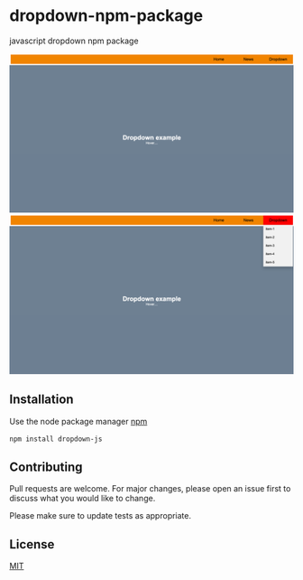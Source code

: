 # dropdown-npm-package

javascript dropdown npm package

![Dropdown closed](assets/dd-close.png)
![Dropdown opened](assets/dd-open.png)


## Installation

Use the node package manager [npm](https://docs.npmjs.com/downloading-and-installing-node-js-and-npm)

```bash
npm install dropdown-js
```

## Contributing

Pull requests are welcome. For major changes, please open an issue first
to discuss what you would like to change.

Please make sure to update tests as appropriate.

## License

[MIT](https://choosealicense.com/licenses/mit/)